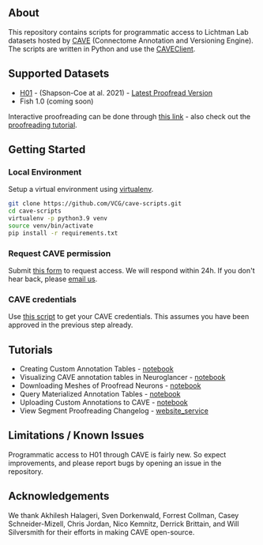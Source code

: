## About

This repository contains scripts for programmatic access to Lichtman Lab datasets hosted by [CAVE](https://www.ncbi.nlm.nih.gov/pmc/articles/PMC10402030/) (Connectome Annotation and Versioning Engine). The scripts are written in Python and use the [CAVEClient](https://caveclient.readthedocs.io/en/latest/?badge=latest). 

## Supported Datasets

* [H01](https://h01-release.storage.googleapis.com/proofreading.html) - (Shapson-Coe at al. 2021) - [Latest Proofread Version](https://ngl.brain-wire.org/#!middleauth+https://global.brain-wire-test.org/nglstate/api/v1/5737328739876864)
* Fish 1.0 (coming soon)

Interactive proofreading can be done through [this link](https://ngl.brain-wire.org) - also check out the [proofreading tutorial](https://h01-release.storage.googleapis.com/proofreading.html). 

## Getting Started

### Local Environment

Setup a virtual environment using [virtualenv](https://virtualenv.pypa.io/en/latest/).

```bash
git clone https://github.com/VCG/cave-scripts.git
cd cave-scripts
virtualenv -p python3.9 venv
source venv/bin/activate
pip install -r requirements.txt
```

### Request CAVE permission

Submit [this form](https://forms.gle/tpbndoL1J6xB47KQ9) to request access. We will respond within 24h. If you don't hear back, please [email us](mailto:jinhanchoi@g.harvard.edu).

### CAVE credentials

Use [this script](https://github.com/VCG/cave-scripts/blob/master/notebooks/CAVEsetup.ipynb) to get your CAVE credentials. This assumes you have been approved in the previous step already.

## Tutorials

* Creating Custom Annotation Tables - [notebook](https://github.com/VCG/cave-scripts/blob/master/notebooks/Create_Tables.ipynb)
* Visualizing CAVE annotation tables in Neuroglancer - [notebook](https://github.com/VCG/cave-scripts/blob/master/notebooks/Display_Annotations.ipynb)
* Downloading Meshes of Proofread Neurons - [notebook](https://github.com/VCG/cave-scripts/blob/master/notebooks/Mesh_Download.ipynb)
* Query Materialized Annotation Tables - [notebook](https://github.com/VCG/cave-scripts/blob/master/notebooks/Query_Materialization.ipynb)
* Uploading Custom Annotations to CAVE - [notebook](https://github.com/VCG/cave-scripts/blob/master/notebooks/Upload_Data.ipynb)
* View Segment Proofreading Changelog - [website_service](https://local.brain-wire-test.org/progress/api/v1/query?rootid=864691132406661507&dataset=&submit=true)

## Limitations / Known Issues

Programmatic access to H01 through CAVE is fairly new. So expect improvements, and please report bugs by opening an issue in the repository. 

## Acknowledgements

We thank Akhilesh Halageri, Sven Dorkenwald, Forrest Collman, Casey Schneider-Mizell, Chris Jordan, Nico Kemnitz, Derrick Brittain, and Will Silversmith for their efforts in making CAVE open-source. 
